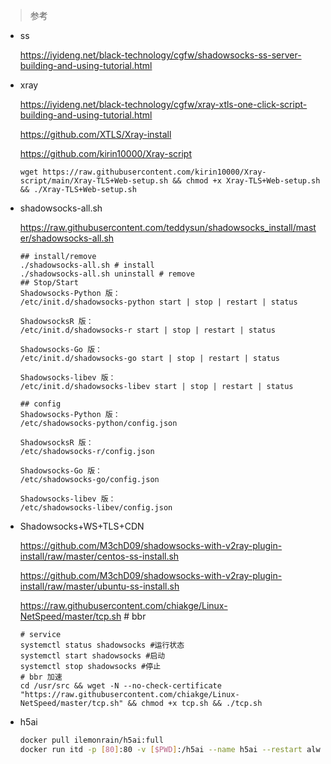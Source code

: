 > 参考

- ss

  https://iyideng.net/black-technology/cgfw/shadowsocks-ss-server-building-and-using-tutorial.html

- xray


  https://iyideng.net/black-technology/cgfw/xray-xtls-one-click-script-building-and-using-tutorial.html
  
  https://github.com/XTLS/Xray-install
  
  https://github.com/kirin10000/Xray-script

  ```shell
  wget https://raw.githubusercontent.com/kirin10000/Xray-script/main/Xray-TLS+Web-setup.sh && chmod +x Xray-TLS+Web-setup.sh && ./Xray-TLS+Web-setup.sh
  ```

- shadowsocks-all.sh


  https://raw.githubusercontent.com/teddysun/shadowsocks_install/master/shadowsocks-all.sh

  ```shell
  ## install/remove
  ./shadowsocks-all.sh # install
  ./shadowsocks-all.sh uninstall # remove
  ## Stop/Start
  Shadowsocks-Python 版：
  /etc/init.d/shadowsocks-python start | stop | restart | status
  
  ShadowsocksR 版：
  /etc/init.d/shadowsocks-r start | stop | restart | status
  
  Shadowsocks-Go 版：
  /etc/init.d/shadowsocks-go start | stop | restart | status
  
  Shadowsocks-libev 版：
  /etc/init.d/shadowsocks-libev start | stop | restart | status
  
  ## config
  Shadowsocks-Python 版：
  /etc/shadowsocks-python/config.json
  
  ShadowsocksR 版：
  /etc/shadowsocks-r/config.json
  
  Shadowsocks-Go 版：
  /etc/shadowsocks-go/config.json
  
  Shadowsocks-libev 版：
  /etc/shadowsocks-libev/config.json
  ```

- Shadowsocks+WS+TLS+CDN

  https://github.com/M3chD09/shadowsocks-with-v2ray-plugin-install/raw/master/centos-ss-install.sh
  
  https://github.com/M3chD09/shadowsocks-with-v2ray-plugin-install/raw/master/ubuntu-ss-install.sh

  https://raw.githubusercontent.com/chiakge/Linux-NetSpeed/master/tcp.sh # bbr

  ```shell
  # service 
  systemctl status shadowsocks #运行状态
  systemctl start shadowsocks #启动
  systemctl stop shadowsocks #停止
  # bbr 加速
  cd /usr/src && wget -N --no-check-certificate "https://raw.githubusercontent.com/chiakge/Linux-NetSpeed/master/tcp.sh" && chmod +x tcp.sh && ./tcp.sh
  
  ```

- h5ai

  ```bash
  docker pull ilemonrain/h5ai:full
  docker run itd -p [80]:80 -v [$PWD]:/h5ai --name h5ai --restart always ilemonrain/h5ai:[lite/full]
  ```

  
